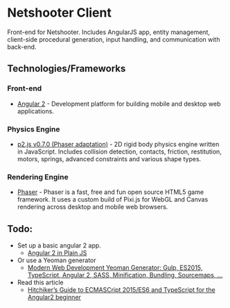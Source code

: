 # Netshooter Client

Front-end for Netshooter. Includes AngularJS app, entity management, client-side procedural generation, input handling, and communication with back-end.

## Technologies/Frameworks

### Front-end
  - [Angular 2](https://angular.io/) - Development platform for building mobile and desktop web applications.

### Physics Engine
  - [p2.js v0.7.0 (Phaser adaptation)](https://github.com/photonstorm/phaser) - 2D rigid body physics engine written in JavaScript. Includes collision detection, contacts, friction, restitution, motors, springs, advanced constraints and various shape types.

### Rendering Engine
  - [Phaser](https://github.com/photonstorm/phaser) - Phaser is a fast, free and fun open source HTML5 game framework. It uses a custom build of Pixi.js for WebGL and Canvas rendering across desktop and mobile web browsers.

## Todo:
- Set up a basic angular 2 app.
  - [Angular 2 in Plain JS](https://daveceddia.com/angular-2-in-plain-js/)
- Or use a Yeoman generator
  - [Modern Web Development Yeoman Generator: Gulp, ES2015, TypeScript, Angular 2, SASS, Minification, Bundling, Sourcemaps, ...](https://www.npmjs.com/package/generator-modern-web-dev)
- Read this article
  - [Hitchiker’s Guide to ECMASCript 2015/ES6 and TypeScript for the Angular2 beginner](http://chariotsolutions.com/blog/post/hitchikers-guide-ecmascript-2015es6-typescript-angular2-beginner/)
